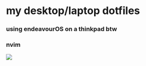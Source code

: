 # my desktop/laptop dotfiles

### using endeavourOS on a thinkpad btw

### nvim
<img src="https://github.com/roby2014/dotfiles/blob/main/prev/nvim.png?raw=true" />

